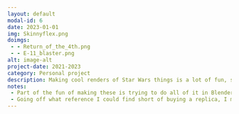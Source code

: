 ```yaml
---
layout: default
modal-id: 6
date: 2023-01-01
img: Skinnyflex.png
doimgs:
 - - Return_of_the_4th.png
 - - E-11_blaster.png
alt: image-alt
project-date: 2021-2023
category: Personal project
description: Making cool renders of Star Wars things is a lot of fun, so I make sure to do it from time to time.  The frame and 'Star Wars' text was generated with geometry nodes based off the camera settings and position, and the crystal was also generated with geometry nodes.  Other minor details such as dings and scratches were done procedurally.  The lightsaber was hand modeled based on a real one and procedurally textured.
notes:
 - Part of the fun of making these is trying to do all of it in Blender.  In this image, the stars were created using geometry nodes and the planet was a procedural texture on a flat plane.
 - Going off what reference I could find short of buying a replica, I modeled this E-11 for 3D printing purposes.  When all the internals are modeled, it makes for really cool translucent renders.
---
```


